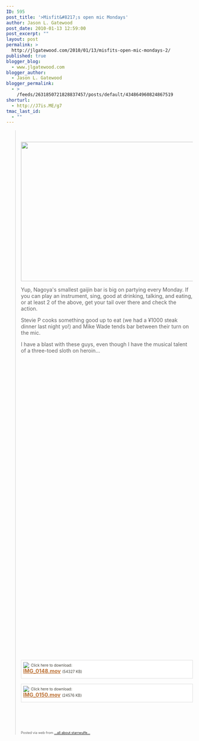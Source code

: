 ```yaml
---
ID: 595
post_title: '>Misfit&#8217;s open mic Mondays'
author: Jason L. Gatewood
post_date: 2010-01-13 12:59:00
post_excerpt: ""
layout: post
permalink: >
  http://jlgatewood.com/2010/01/13/misfits-open-mic-mondays-2/
published: true
blogger_blog:
  - www.jlgatewood.com
blogger_author:
  - Jason L. Gatewood
blogger_permalink:
  - >
    /feeds/2631850721828837457/posts/default/434864960824867519
shorturl:
  - http://J7is.ME/g7
tmac_last_id:
  - ""
---
```

><div><p> </p>  <p><a href="http://posterous.com/getfile/files.posterous.com/starrwulfe/hEnvvBgfczIrGpfthrswHcHqnDvezkziqeIoooFvevcxgcvExumxqjIpgGrx/IMG_0147.jpg.scaled1000.jpg"><img src="http://posterous.com/getfile/files.posterous.com/starrwulfe/hEnvvBgfczIrGpfthrswHcHqnDvezkziqeIoooFvevcxgcvExumxqjIpgGrx/IMG_0147.jpg.scaled500.jpg" width="500" height="375" /></a> </p>  <p>Yup, Nagoya's smallest gaijin bar is big on partying every Monday. If you can play an instrument, sing, good at drinking, talking, and eating, or at least 2 of the above, get your tail over there and check the action.</p>  <p>Stevie P cooks something good up to eat (we had a ¥1000 steak dinner last night yo!) and Mike Wade tends bar between their turn on the mic.</p>  <p>I have a blast with these guys, even though I have the musical talent of a three-toed sloth on heroin...</p>  <p><object height="360" width="480"><param name="allowfullscreen" value="true" /><param name="allowscriptaccess" value="always" /><param name="movie" value="http://vimeo.com/moogaloop.swf?clip_id=8698310&server=vimeo.com&show_title=1&show_byline=1&show_portrait=1&color=00ADEF&fullscreen=1" /><embed allowfullscreen="true" src="http://vimeo.com/moogaloop.swf?clip_id=8698310&server=vimeo.com&show_title=1&show_byline=1&show_portrait=1&color=00ADEF&fullscreen=1" allowscriptaccess="always" type="application/x-shockwave-flash" height="360" width="480"></embed></object></p>  <p><object height="360" width="480"><param name="allowfullscreen" value="true" /><param name="allowscriptaccess" value="always" /><param name="movie" value="http://vimeo.com/moogaloop.swf?clip_id=8698294&server=vimeo.com&show_title=1&show_byline=1&show_portrait=1&color=00ADEF&fullscreen=1" /><embed allowfullscreen="true" src="http://vimeo.com/moogaloop.swf?clip_id=8698294&server=vimeo.com&show_title=1&show_byline=1&show_portrait=1&color=00ADEF&fullscreen=1" allowscriptaccess="always" type="application/x-shockwave-flash" height="360" width="480"></embed></object></p>  <p> </p>  <p> </p>  <p>  </p><p>       <div style='padding: 5px 5px 10px 5px; margin-top: 5px; border: 1px solid #ddd; background-color: #fff;line-height: 16px;'>       <div style="float: left; margin-right: 5px; overflow: visible;"><a href="http://posterous.com/getfile/files.posterous.com/starrwulfe/uvgCpqnBBgpICJCFvctmvwqopExdkdceaEgyrzBsIADuJIHqykzChozmmvGg/IMG_0148.mov" style="color: #bc7134;"><img src="http://posterous.com/images/filetypes/mov.png" style="border: none;" /></a></div>       <div style="font-size: 10px; color: #424037;line-height: 16px;">Click here to download:</div>       <b><a href="http://posterous.com/getfile/files.posterous.com/starrwulfe/uvgCpqnBBgpICJCFvctmvwqopExdkdceaEgyrzBsIADuJIHqykzChozmmvGg/IMG_0148.mov" style="color: #bc7134;">IMG_0148.mov</a></b> <span style="font-size: 10px; color: #424037;">(54327 KB)</span>       <br style="clear: both;"/></div>      </p>    <p>       <div style='padding: 5px 5px 10px 5px; margin-top: 5px; border: 1px solid #ddd; background-color: #fff;line-height: 16px;'>       <div style="float: left; margin-right: 5px; overflow: visible;"><a href="http://posterous.com/getfile/files.posterous.com/starrwulfe/GvJBvcExfxCnCHdBbznDgcbGAkwEdHAlegCHBjcxvGaCnfEJGaucsFlgjddl/IMG_0150.mov" style="color: #bc7134;"><img src="http://posterous.com/images/filetypes/mov.png" style="border: none;" /></a></div>       <div style="font-size: 10px; color: #424037;line-height: 16px;">Click here to download:</div>       <b><a href="http://posterous.com/getfile/files.posterous.com/starrwulfe/GvJBvcExfxCnCHdBbznDgcbGAkwEdHAlegCHBjcxvGaCnfEJGaucsFlgjddl/IMG_0150.mov" style="color: #bc7134;">IMG_0150.mov</a></b> <span style="font-size: 10px; color: #424037;">(24576 KB)</span>       <br style="clear: both;"/></div>      </p>  <p> </p>  <p> </p><p style="font-size: 9px;">  Posted via web from <a href="http://starrwulfe.info/misfits-open-mic-mondays">...all about starrwulfe...</a>  </p></div>